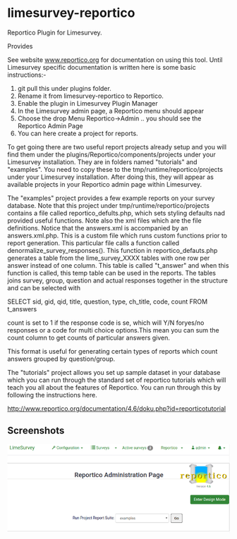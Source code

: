 # limesurvey-reportico

Reportico Plugin for Limesurvey.

Provides 


See website www.reportico.org for documentation on using this tool.
Until Limesurvey specific documentation is written here is some basic instructions:-

1. git pull this under plugins folder.
2. Rename it from limesurvey-reportico to Reportico.
3. Enable the plugin in Limesurvey Plugin Manager
4. In the Limesurvey admin page, a Reportico menu should appear
5. Choose the drop Menu Reportico->Admin .. you should see the Reportico Admin Page
6. You can here create a project for reports.

To get going there are two useful report projects already setup and you will find them under the plugins/Reportico/components/projects under your Limesurvey installation. They are in folders named "tutorials" and "examples". You need to copy these to the tmp/runtime/reportico/projects under your Limesurvey installation.
After doing this, they will appear as available projects in your Reportico admin page within Limesurvey.

The "examples" project provides a few example reports on your survey database. Note that this project under tmp/runtime/reportico/projects  contains a file called reportico_defults.php, which sets styling defaults nad provided useful functions. Note also the xml files which are the file definitions. Notice that the answers.xml is accompanied by an answers.xml.php. This is a custom file which runs custom functions prior to report generation. This particular file calls a function called denormalize_survey_responses(). This function in reportico_defauts.php generates a table from the lime_survey_XXXX tables with one row per answer instead of one column. This table is called "t_answer" and when this function is called, this temp table can be used in the reports. The tables joins survey, group, question and actual responses together in the structure and can be selected with

SELECT sid, gid, qid, title, question, type, ch_title, code, count
FROM t_answers

count is set to 1 if the response code is se, which will Y/N foryes/no responses or a code for multi choice options.This mean you can sum the count column to get counts of particular answers given.

This format is useful for generating certain types of reports which count answers grouped by question/group.

The "tutorials" project allows you set up  sample dataset in your database which you can run through the standard set of reportico tutorials which will teach you all about the features of Reportico. You can run through this by following the instructions here.

http://www.reportico.org/documentation/4.6/doku.php?id=reporticotutorial

## Screenshots

![Administration Page](/components/images/lsadmin.png?raw=true "Administration Page")
